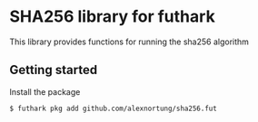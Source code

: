 # SHA256 library for futhark

This library provides functions for running the sha256 algorithm

## Getting started

Install the package

```bash
$ futhark pkg add github.com/alexnortung/sha256.fut
```
